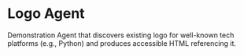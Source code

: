 # Logo Agent

Demonstration Agent that discovers existing logo for well-known tech platforms (e.g., Python) and produces accessible HTML referencing it.
